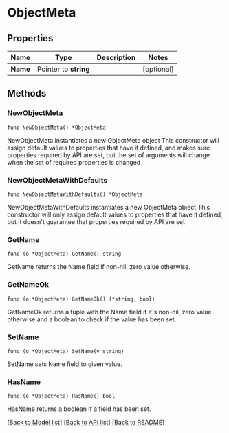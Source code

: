 # ObjectMeta

## Properties

Name | Type | Description | Notes
------------ | ------------- | ------------- | -------------
**Name** | Pointer to **string** |  | [optional] 

## Methods

### NewObjectMeta

`func NewObjectMeta() *ObjectMeta`

NewObjectMeta instantiates a new ObjectMeta object
This constructor will assign default values to properties that have it defined,
and makes sure properties required by API are set, but the set of arguments
will change when the set of required properties is changed

### NewObjectMetaWithDefaults

`func NewObjectMetaWithDefaults() *ObjectMeta`

NewObjectMetaWithDefaults instantiates a new ObjectMeta object
This constructor will only assign default values to properties that have it defined,
but it doesn't guarantee that properties required by API are set

### GetName

`func (o *ObjectMeta) GetName() string`

GetName returns the Name field if non-nil, zero value otherwise.

### GetNameOk

`func (o *ObjectMeta) GetNameOk() (*string, bool)`

GetNameOk returns a tuple with the Name field if it's non-nil, zero value otherwise
and a boolean to check if the value has been set.

### SetName

`func (o *ObjectMeta) SetName(v string)`

SetName sets Name field to given value.

### HasName

`func (o *ObjectMeta) HasName() bool`

HasName returns a boolean if a field has been set.


[[Back to Model list]](../README.md#documentation-for-models) [[Back to API list]](../README.md#documentation-for-api-endpoints) [[Back to README]](../README.md)


